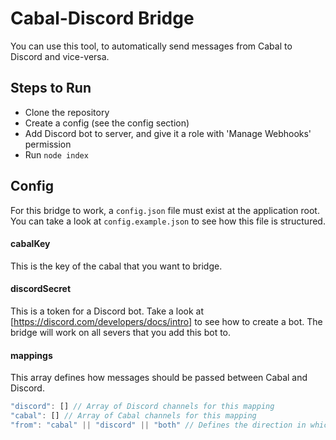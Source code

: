 # Cabal-Discord Bridge
You can use this tool, to automatically send messages from Cabal to Discord and vice-versa. 

## Steps to Run
* Clone the repository
* Create a config (see the config section)
* Add Discord bot to server, and give it a role with 'Manage Webhooks' permission
* Run `node index`
## Config
For this bridge to work, a `config.json` file must exist at the application root. You can take a look at `config.example.json` to see how this file is structured.

#### cabalKey
This is the key of the cabal that you want to bridge.

#### discordSecret
This is a token for a Discord bot. Take a look at [https://discord.com/developers/docs/intro] to see how to create a bot. The bridge will work on all severs that you add this bot to.

#### mappings
This array defines how messages should be passed between Cabal and Discord.
```js
"discord": [] // Array of Discord channels for this mapping
"cabal": [] // Array of Cabal channels for this mapping
"from": "cabal" || "discord" || "both" // Defines the direction in which messages should be bridged
```
